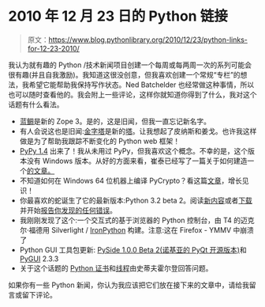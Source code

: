 # 2010 年 12 月 23 日的 Python 链接

> 原文：<https://www.blog.pythonlibrary.org/2010/12/23/python-links-for-12-23-2010/>

我认为就有趣的 Python /技术新闻项目创建一个每周或每两周一次的系列可能会很有趣(并且自我激励)。我知道这很没创意，但我喜欢创建一个常规“专栏”的想法，我希望它能帮助我保持写作状态。Ned Batchelder 也经常做这种事情，所以也可以随时查看他的。我会附上一些评论，这样你就知道你得到了什么，我对这个话题有什么看法。

*   [蓝鲷](http://bluebream.zope.org/)是新的 Zope 3。是的，这是旧闻，但我一直忘记新名字。
*   有人会说这也是旧闻:[金字塔](http://pypi.python.org/pypi/pyramid/1.0a1)是新的[塔](http://docs.pylonshq.com/)。让我想起了皮纳斯和姜戈。也许我这样做是为了帮助我跟踪不断变化的 Python web 框架！
*   [PyPy 1.4](http://morepypy.blogspot.com/2010/12/pypy-141.html?utm_source=feedburner&utm_medium=feed&utm_campaign=Feed%3A+PyPyStatusBlog+%28PyPy+Status+Blog%29) 出来了！我从未用过 PyPy，但我喜欢这个概念。不幸的是，这个版本没有 Windows 版本。从好的方面来看，崔泰已经写了一篇关于如何建造一个[的文章。](http://www.redmountainsw.com/wordpress/archives/building-pypy-on-windows)
*   不知道如何在 Windows 64 位机器上编译 PyCrypto？看这篇[文章](https://yorickdowne.wordpress.com/2010/12/22/compiling-pycrypto-on-win7-64/)，增长见识！
*   你最喜欢的蛇诞生了它的最新版本:Python 3.2 beta 2。阅读[新内容](http://docs.python.org/dev/whatsnew/3.2.html)或者[下载](http://www.python.org/download/releases/3.2/)并开始[报告你发现的任何错误](http://bugs.python.org/)。
*   我刚刚发现了这个:一个交互式的基于浏览器的 Python 控制台，由 T4 的迈克尔·福德用 Silverlight / [IronPython](http://www.ironpython.net/) 构建。注意:这在 Firefox - YMMV 中崩溃了
*   Python GUI 工具包更新: [PySide 1.0.0 Beta 2(诺基亚的 PyQt 开源版本)](http://groups.google.com/group/comp.lang.python/browse_thread/thread/736acf35f23a96df#)和 [PyGUI](http://groups.google.com/group/comp.lang.python/browse_thread/thread/88329791afd359a6#) 2.3.3
*   关于这个话题的 [Python 证书](https://www.blog.pythonlibrary.org/2010/12/14/the-new-python-certificate/)和[线程](http://groups.google.com/group/comp.lang.python/browse_thread/thread/5fc81456fad54b5d#)由史蒂夫霍尔登回答问题。

如果你有一些 Python 新闻，你认为我应该把它们放在接下来的文章中，请给我留言或留下评论。